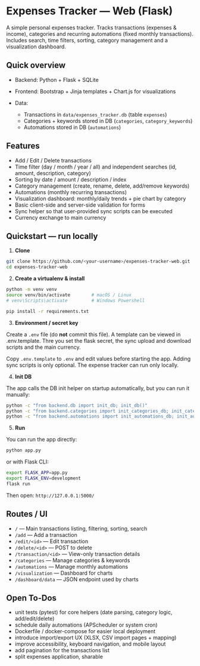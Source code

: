 # Expenses Tracker — Web (Flask)

A simple personal expenses tracker.
Tracks transactions (expenses & income), categories and recurring automations (fixed monthly transactions). Includes search, time filters, sorting, category management and a visualization dashboard.

## Quick overview

* Backend: Python + Flask + SQLite
* Frontend: Bootstrap + Jinja templates + Chart.js for visualizations
* Data:

  * Transactions in `data/expenses_tracker.db` (table `expenses`)
  * Categories + keywords stored in DB (`categories`, `category_keywords`)
  * Automations stored in DB (`automations`)

## Features

* Add / Edit / Delete transactions
* Time filter (day / month / year / all) and independent searches (id, amount, description, category)
* Sorting by date / amount / description / index
* Category management (create, rename, delete, add/remove keywords)
* Automations (monthly recurring transactions)
* Visualization dashboard: monthly/daily trends + pie chart by category
* Basic client-side and server-side validation for forms
* Sync helper so that user-provided sync scripts can be executed
* Currency exchange to main currency

## Quickstart — run locally

1. **Clone**

```bash
git clone https://github.com/<your-username>/expenses-tracker-web.git
cd expenses-tracker-web
```

2. **Create a virtualenv & install**

```bash
python -m venv venv
source venv/bin/activate        # macOS / Linux
# venv\Scripts\activate         # Windows Powershell

pip install -r requirements.txt
```

3. **Environment / secret key**

Create a `.env` file (do **not** commit this file). A template can be viewed in .env.template. Thre you set the flask secret, the sync upload and download scripts and the main currency.

Copy `.env.template` to `.env` and edit values before starting the app.
Adding sync scripts is only optional. The expense tracker can run only locally.

4. **Init DB**

The app calls the DB init helper on startup automatically, but you can run it manually:

```bash
python -c "from backend.db import init_db; init_db()"
python -c "from backend.categories import init_categories_db; init_categories_db()"
python -c "from backend.automations import init_automations_db; init_automations_db()"
```

5. **Run**

You can run the app directly:

```bash
python app.py
```

or with Flask CLI:

```bash
export FLASK_APP=app.py
export FLASK_ENV=development
flask run
```

Then open: `http://127.0.0.1:5000/`

## Routes / UI

* `/` — Main transactions listing, filtering, sorting, search
* `/add` — Add a transaction
* `/edit/<id>` — Edit transaction
* `/delete/<id>` — POST to delete
* `/transaction/<id>` — View-only transaction details
* `/categories` — Manage categories & keywords
* `/automations` — Manage monthly automations
* `/visualization` — Dashboard for charts
* `/dashboard/data` — JSON endpoint used by charts

## Open To-Dos

* unit tests (pytest) for core helpers (date parsing, category logic, add/edit/delete)
* schedule daily automations (APScheduler or system cron)
* Dockerfile / docker-compose for easier local deployment
* introduce import/export UX (XLSX, CSV import pages + mapping)
* improve accessibility, keyboard navigation, and mobile layout
* add pagination for the transactions list
* split expenses application, sharable